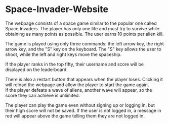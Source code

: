 # Space-Invader-Website
The webpage consists of a space game similar to the popular one called Space Invaders. The player has only one life and must try to survive while obtaining as many points as possible. The user earns 10 points per alien kill.  

The game is played using only three commands: the left arrow key, the right arrow key, and the "S" key on the keyboard. The "S" key allows the user to shoot, while the left and right keys move the spaceship.  

If the player ranks in the top fifty, their username and score will be displayed on the leaderboard.  

There is also a restart button that appears when the player loses. Clicking it will reload the webpage and allow the player to start the game again.  
If the player defeats a wave of aliens, another wave will appear, so the score they can achieve is unlimited.  

The player can play the game even without signing up or logging in, but their high score will not be saved. If the user is not logged in, a message in red will appear above the game telling them they are not logged in. 

